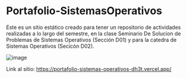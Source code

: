 # Portafolio-SistemasOperativos

Este es un sitio estático creado para tener un repositorio de actividades realizadas a lo largo del semestre, 
en la clase Seminario De Solucion de Problemas de Sistemas Operativos (Sección D01) y para la catedra de Sistemas Operativos (Secicón D02).

![image](https://user-images.githubusercontent.com/70966003/192162946-5f47c2f5-6d9d-4590-8cb9-c6c2a7f0778b.png)


Link al sitio: https://portafolio-sistemas-operativos-dh3t.vercel.app/
